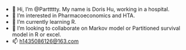 - 👋 Hi, I’m @Parttttty. My name is Doris Hu, working in a hospital.
- 👀 I’m interested in Pharmacoeconomics and HTA.
- 🌱 I’m currently learning R.
- 💞️ I’m looking to collaborate on Markov model or Partitioned survival model in R or excel.
- 📫 h1435086126@163.com
